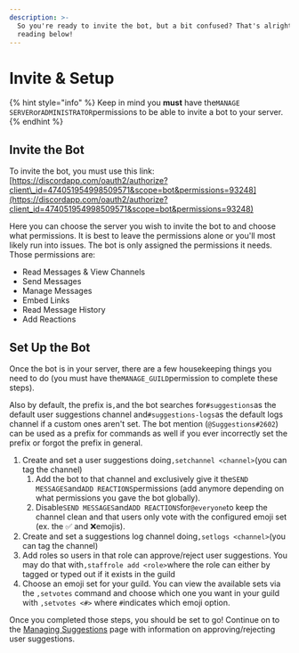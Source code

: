 ```yaml
---
description: >-
  So you're ready to invite the bot, but a bit confused? That's alright, start
  reading below!
---
```


# Invite & Setup

{% hint style="info" %}
Keep in mind you **must** have the`MANAGE SERVER`or`ADMINISTRATOR`permissions to be able to invite a bot to your server.
{% endhint %}

## Invite the Bot

To invite the bot, you must use this link: [https://discordapp.com/oauth2/authorize?client\_id=474051954998509571&scope=bot&permissions=93248](https://discordapp.com/oauth2/authorize?client_id=474051954998509571&scope=bot&permissions=93248)

Here you can choose the server you wish to invite the bot to and choose what permissions. It is best to leave the permissions alone or you'll most likely run into issues. The bot is only assigned the permissions it needs. Those permissions are:

* Read Messages & View Channels
* Send Messages
* Manage Messages
* Embed Links
* Read Message History
* Add Reactions

## Set Up the Bot

Once the bot is in your server, there are a few housekeeping things you need to do \(you must have the`MANAGE_GUILD`permission to complete these steps\).

Also by default, the prefix is`,`and the bot searches for`#suggestions`as the default user suggestions channel and`#suggestions-logs`as the default logs channel if a custom ones aren't set. The bot mention \(`@Suggestions#2602`\) can be used as a prefix for commands as well if you ever incorrectly set the prefix or forgot the prefix in general.

1. Create and set a user suggestions doing`,setchannel <channel>`\(you can tag the channel\)
   1. Add the bot to that channel and exclusively give it the`SEND MESSAGES`and`ADD REACTIONS`permissions \(add anymore depending on what permissions you gave the bot globally\).
   2. Disable`SEND MESSAGES`and`ADD REACTIONS`for`@everyone`to keep the channel clean and that users only vote with the configured emoji set \(ex. the ✅ and ❌emojis\).
2. Create and set a suggestions log channel doing`,setlogs <channel>`\(you can tag the channel\)
3. Add roles so users in that role can approve/reject user suggestions. You may do that with`,staffrole add <role>`where the role can either by tagged or typed out if it exists in the guild
4. Choose an emoji set for your guild. You can view the available sets via the `,setvotes` command and choose which one you want in your guild with `,setvotes <#>` where `#`indicates which emoji option.

Once you completed those steps, you should be set to go! Continue on to the [Managing Suggestions](managing-suggestions.md) page with information on approving/rejecting user suggestions.

